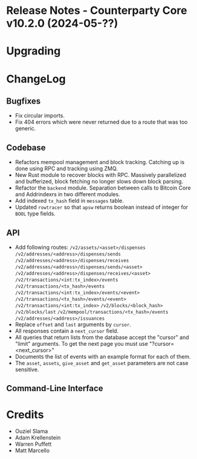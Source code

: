 # Release Notes - Counterparty Core v10.2.0 (2024-05-??)


# Upgrading


# ChangeLog

## Bugfixes
* Fix circular imports.
* Fix 404 errors which were never returned due to a route that was too generic.

## Codebase
* Refactors mempool management and block tracking. Catching up is done using RPC and tracking using ZMQ.
* New Rust module to recover blocks with RPC. Massively parallelized and bufferized, block fetching no longer slows down block parsing.
* Refactor the `backend` module. Separation between calls to Bitcoin Core and Addrindexrs in two different modules.
* Add indexed `tx_hash` field in `messages` table.
* Updated `rowtracer` so that `apsw` returns boolean instead of integer for `BOOL` type fields.

## API
* Add following routes:
    `/v2/assets/<asset>/dispenses`
    `/v2/addresses/<address>/dispenses/sends`
    `/v2/addresses/<address>/dispenses/receives`
    `/v2/addresses/<address>/dispenses/sends/<asset>`
    `/v2/addresses/<address>/dispenses/receives/<asset>`
    `/v2/transactions/<int:tx_index>/events`
    `/v2/transactions/<tx_hash>/events`
    `/v2/transactions/<int:tx_index>/events/<event>`
    `/v2/transactions/<tx_hash>/events/<event>`
    `/v2/transactions/<int:tx_index>`
    `/v2/blocks/<block_hash>`
    `/v2/blocks/last`
    `/v2/mempool/transactions/<tx_hash>/events`
    `/v2/addresses/<address>/issuances`
* Replace `offset` and `last` arguments by `cursor`.
* All responses contain a `next_cursor` field.
* All queries that return lists from the database accept the "cursor" and "limit" arguments. To get the next page you must use "?cursor=<next_cursor>"
* Documents the list of events with an example format for each of them.
* The `asset`, `assets`, `give_asset` and `get_asset` parameters are not case sensitive.

## Command-Line Interface


# Credits
* Ouziel Slama
* Adam Krellenstein
* Warren Puffett
* Matt Marcello
